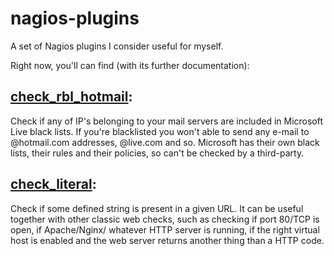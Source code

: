 # nagios-plugins
A set of Nagios plugins I consider useful for myself.

Right now, you'll can find (with its further documentation):

## [check_rbl_hotmail](check_rbl_hotmail):
Check if any of IP's belonging to your mail servers are included in
Microsoft Live black lists. If you're blacklisted you won't able to
send any e-mail to @hotmail.com addresses, @live.com and so.
Microsoft has their own black lists, their rules and their policies, so
can't be checked by a third-party.

## [check_literal](check_literal):
Check if some defined string is present in a given URL. It can be
useful together with other classic web checks, such as checking if port
80/TCP is open, if Apache/Nginx/ whatever HTTP server is running, if
the right virtual host is enabled and the web server returns another
thing than a HTTP code.
